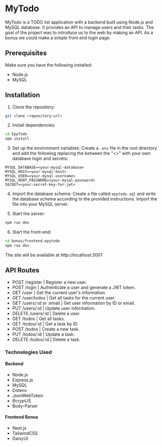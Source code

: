 # MyTodo
MyTodo is a TODO list application with a backend built using Node.js and MySQL database. It provides an API to manage users and their tasks. The goal of the project was to introduce us to the web by making an API. As a bonus we could make a simple front end login page.

## Prerequisites
Make sure you have the following installed:
- Node.js
- MySQL

## Installation
1. Clone the repository:
```bash copy
git clone <repository-url>
```
2. Install dependencies:
```bash
cd EpyTodo
npm install
```
3. Set up the environment variables:
Create a `.env` file in the root directory and add the following replacing the between the "<>" with your own database login and secrets:

```
MYSQL_DATABASE=<your-mysql-database>
MYSQL_HOST=<your-mysql-host>
MYSQL_USER=<your-mysql-username>
MYSQL_ROOT_PASSWORD=<your-mysql-password>
SECRET=<your-secret-key-for-jwt>
```

4. Import the database schema:
Create a file called `epytodo.sql` and write the database schema according to the provided instructions. Import the file into your MySQL server.

5. Start the server:
```bash
npm run dev
```

6. Start the front-end:
```bash
cd bonus/frontend-epytodo
npm run dev
```

The site will be available at http://localhost:3001

## API Routes
- POST /register | Register a new user.
- POST /login | Authenticate a user and generate a JWT token.
- GET /user | Get the current user's information.
- GET /user/todos | Get all tasks for the current user.
- GET /users/:id or :email | Get user information by ID or email.
- PUT /users/:id | Update user information.
- DELETE /users/:id | Delete a user.
- GET /todos | Get all tasks.
- GET /todos/:id | Get a task by ID.
- POST /todos | Create a new task.
- PUT /todos/:id | Update a task.
- DELETE /todos/:id | Delete a task.

### Technologies Used

#### Backend
- Node.js
- Express.js
- MySQL
- Dotenv
- JsonWebToken
- BcryptJS
- Body-Parser

#### Frontend Bonus
- Next.js
- TailwindCSS
- DaisyUI
